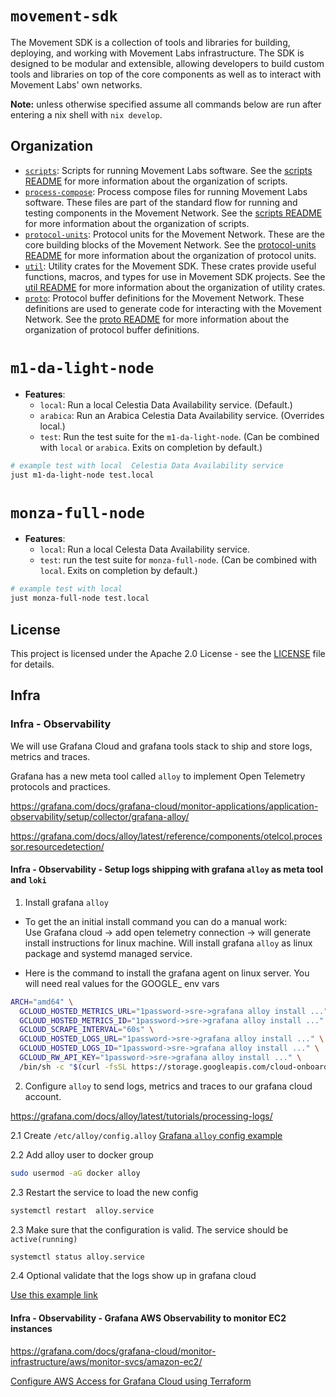 # `movement-sdk`
The Movement SDK is a collection of tools and libraries for building, deploying, and working with Movement Labs infrastructure. The SDK is designed to be modular and extensible, allowing developers to build custom tools and libraries on top of the core components as well as to interact with Movement Labs' own networks.

**Note:** unless otherwise specified assume all commands below are run after entering a nix shell with `nix develop`.

## Organization
- [`scripts`](./scripts): Scripts for running Movement Labs software. See the [scripts README](./scripts/README.md) for more information about the organization of scripts.
- [`process-compose`](./process-compose): Process compose files for running Movement Labs software. These files are part of the standard flow for running and testing components in the Movement Network. See the [scripts README](./scripts/README.md) for more information about the organization of scripts.
- [`protocol-units`](./protocol-units): Protocol units for the Movement Network. These are the core building blocks of the Movement Network. See the [protocol-units README](./protocol-units/README.md) for more information about the organization of protocol units.
- [`util`](./util): Utility crates for the Movement SDK. These crates provide useful functions, macros, and types for use in Movement SDK projects. See the [util README](./util/README.md) for more information about the organization of utility crates.
- [`proto`](./proto): Protocol buffer definitions for the Movement Network. These definitions are used to generate code for interacting with the Movement Network. See the [proto README](./proto/README.md) for more information about the organization of protocol buffer definitions.

# `m1-da-light-node`

- **Features**:
    - `local`: Run a local Celestia Data Availability service. (Default.)
    - `arabica`: Run an Arabica Celestia Data Availability service. (Overrides local.)
    - `test`: Run the test suite for the `m1-da-light-node`. (Can be combined with `local` or `arabica`. Exits on completion by default.)

```bash
# example test with local  Celestia Data Availability service
just m1-da-light-node test.local
```

# `monza-full-node`

- **Features**:
    - `local`: Run a local Celesta Data Availability service. 
    - `test`: run the test suite for `monza-full-node`. (Can be combined with `local`. Exits on completion by default.)

```bash
# example test with local
just monza-full-node test.local
```

## License

This project is licensed under the Apache 2.0 License - see the [LICENSE](LICENSE) file for details.

## Infra

### Infra - Observability 

We will use Grafana Cloud and grafana tools stack to ship and store logs, metrics and
traces.

Grafana has a new meta tool called `alloy` to implement Open Telemetry protocols and
practices.

https://grafana.com/docs/grafana-cloud/monitor-applications/application-observability/setup/collector/grafana-alloy/

https://grafana.com/docs/alloy/latest/reference/components/otelcol.processor.resourcedetection/

#### Infra - Observability - Setup logs shipping with grafana `alloy` as meta tool and `loki`

1. Install grafana `alloy`
  
- To get the an initial install command you can do a manual work: <br>
  Use Grafana cloud -> add open telemetry connection -> will generate install 
  instructions for linux machine. Will install grafana `alloy` as linux package and
  systemd managed service.

- Here is the command to install the grafana agent on linux server. You will need
real values for the GOOGLE_ env vars
```bash
ARCH="amd64" \
  GCLOUD_HOSTED_METRICS_URL="1password->sre->grafana alloy install ..." \
  GCLOUD_HOSTED_METRICS_ID="1password->sre->grafana alloy install ..." \
  GCLOUD_SCRAPE_INTERVAL="60s" \
  GCLOUD_HOSTED_LOGS_URL="1password->sre->grafana alloy install ..." \
  GCLOUD_HOSTED_LOGS_ID="1password->sre->grafana alloy install ..." \
  GCLOUD_RW_API_KEY="1password->sre->grafana alloy install ..." \
  /bin/sh -c "$(curl -fsSL https://storage.googleapis.com/cloud-onboarding/alloy/scripts/install-linux.sh)"
```

2. Configure `alloy` to send logs, metrics and traces to our grafana cloud account.

https://grafana.com/docs/alloy/latest/tutorials/processing-logs/

2.1 Create `/etc/alloy/config.alloy`
[Grafana `alloy` config example](./infra/grafana-alloy-linux-config.alloy)

2.2 Add alloy user to docker group
```bash
sudo usermod -aG docker alloy
```

2.3 Restart the service to load the new config

```bash
systemctl restart  alloy.service
```

2.3 Make sure that the configuration is valid. The service should be `active(running)`

```bash
systemctl status alloy.service
```

2.4 Optional validate that the logs show up in grafana cloud

[Use this example link ](https://mvmt.grafana.net/explore?schemaVersion=1&panes=%7B%22qei%22:%7B%22datasource%22:%22grafanacloud-logs%22,%22queries%22:%5B%7B%22refId%22:%22A%22,%22expr%22:%22%7Bcontainer%3D%5C%22%2Fsuzuka-full-node-dummy%5C%22%7D%20%7C%3D%20%60%60%22,%22queryType%22:%22range%22,%22datasource%22:%7B%22type%22:%22loki%22,%22uid%22:%22grafanacloud-logs%22%7D,%22editorMode%22:%22builder%22%7D%5D,%22range%22:%7B%22from%22:%22now-1h%22,%22to%22:%22now%22%7D%7D%7D&orgId=1)

#### Infra - Observability - Grafana AWS Observability to monitor EC2 instances

https://grafana.com/docs/grafana-cloud/monitor-infrastructure/aws/monitor-svcs/amazon-ec2/

[Configure AWS Access for Grafana Cloud using Terraform](https://grafana.com/docs/grafana-cloud/monitor-infrastructure/aws/cloudwatch-metrics/config-cw-metrics/#configure-automatically-with-terraform)